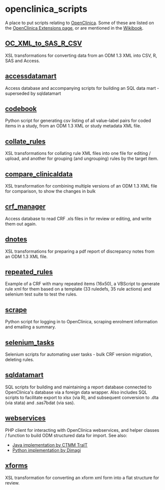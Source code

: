 # openclinica_scripts
A place to put scripts relating to [OpenClinica](https://github.com/OpenClinica/OpenClinica). Some of these are listed on the [OpenClinica Extensions page](https://community.openclinica.com/extensions), or are mentioned in the [Wikibook](http://en.wikibooks.org/wiki/OpenClinica_User_Manual).

## [OC_XML_to_SAS_R_CSV](OC_XML_to_SAS_R_CSV)
XSL transformations for converting data from an ODM 1.3 XML into CSV, R, SAS and Access.

## [accessdatamart](accessdatamart)
Access database and accompanying scripts for building an SQL data mart - superseded by sqldatamart

## [codebook](codebook)
Python script for generating csv listing of all value-label pairs for coded items in a study, from an ODM 1.3 XML or study metadata XML file.

## [collate_rules](collate_rules)
XSL transformations for collating rule XML files into one file for editing / upload, and another for grouping (and ungrouping) rules by the target item.

## [compare_clinicaldata](compare_clinicaldata)
XSL transformation for combining multiple versions of an ODM 1.3 XML file for comparison, to show the changes in bulk

## [crf_manager](crf_manager)
Access database to read CRF .xls files in for review or editing, and write them out again.

## [dnotes](dnotes)
XSL transformations for preparing a pdf report of discrepancy notes from an ODM 1.3 XML file.

## [repeated_rules](repeated_rules)
Example of a CRF with many repeated items (16x50), a VBScript to generate rule xml for them based on a template (33 ruledefs, 35 rule actions) and selenium test suite to test the rules. 

## [scrape](scrape)
Python script for logging in to OpenClinica, scraping enrolment information and emailing a summary.

## [selenium_tasks](selenium_tasks)
Selenium scripts for automating user tasks - bulk CRF version migration, deleting rules.

## [sqldatamart](sqldatamart)
SQL scripts for building and maintaining a report database connected to OpenClinica's database via a foreign data wrapper. Also includes SQL scripts to facilitate export to xlsx (via R), and subsequent conversion to .dta (via stata) and .sas7bdat (via sas).

## [webservices](webservices)
PHP client for interacting with OpenClinica webservices, and helper classes / function to build ODM structured data for import. See also:

* [Java implementation by CTMM TraIT](https://github.com/jacobrousseau/traitocws/blob/master/TraITOCWS/src/nl/vumc/trait/oc/connect/OCWebServices.java)
* [Python implementation by Dimagi](https://github.com/dimagi/openclinica-xforms/blob/master/webservices.py)

## [xforms](xforms)
XSL transformation for converting an xform xml form into a flat structure for review.